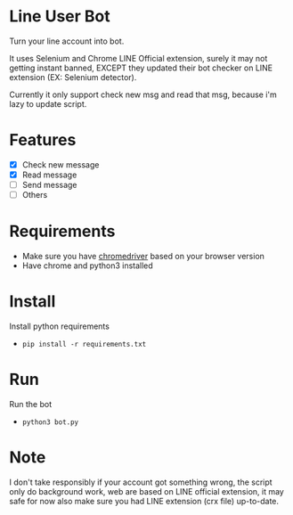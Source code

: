 # Line User Bot
Turn your line account into bot.

It uses Selenium and Chrome LINE Official extension, surely it may not getting instant banned, EXCEPT they updated their bot checker on LINE extension (EX: Selenium detector).

Currently it only support check new msg and read that msg, because i'm lazy to update script.

# Features
- [x] Check new message
- [x] Read message
- [ ] Send message
- [ ] Others

# Requirements
- Make sure you have [chromedriver](https://sites.google.com/a/chromium.org/chromedriver/downloads) based on your browser version
- Have chrome and python3 installed

# Install
Install python requirements
- `pip install -r requirements.txt`

# Run
Run the bot
- `python3 bot.py`

# Note
I don't take responsibly if your account got something wrong, the script only do background work, web are based on LINE official extension, it may safe for now also make sure you had LINE extension (crx file) up-to-date.